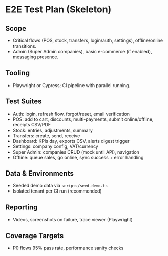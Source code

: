 # E2E Test Plan (Skeleton)

## Scope
- Critical flows (POS, stock, transfers, login/auth, settings), offline/online transitions.
- Admin (Super Admin companies), basic e-commerce (if enabled), messaging presence.

## Tooling
- Playwright or Cypress; CI pipeline with parallel running.

## Test Suites
- Auth: login, refresh flow, forgot/reset, email verification
- POS: add to cart, discounts, multi-payments, submit online/offline, receipts CSV/PDF
- Stock: entries, adjustments, summary
- Transfers: create, send, receive
- Dashboard: KPIs day, exports CSV, alerts digest trigger
- Settings: company config, VAT/currency
- Super Admin: companies CRUD (mock until API), navigation
- Offline: queue sales, go online, sync success + error handling

## Data & Environments
- Seeded demo data via `scripts/seed-demo.ts`
- Isolated tenant per CI run (recommended)

## Reporting
- Videos, screenshots on failure, trace viewer (Playwright)

## Coverage Targets
- P0 flows 95% pass rate, performance sanity checks
